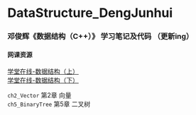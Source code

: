 # DataStructure_DengJunhui

### 邓俊辉《数据结构（C++）》 学习笔记及代码 （更新ing）

#### 网课资源
[学堂在线-数据结构（上）](https://www.xuetangx.com/course/THU08091000384/5883586?channel=search_result)  
[学堂在线-数据结构（下）](https://www.xuetangx.com/course/THU08091002048/5883385?channel=search_result)  

`ch2_Vector` 第2章 向量  
`ch5_BinaryTree` 第5章 二叉树  
